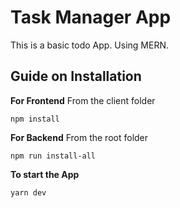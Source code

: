 # Task Manager App
This is a basic todo App. Using MERN.

## Guide on Installation
**For Frontend**
From the client folder
```
npm install
```
**For Backend**
From the root folder
```
npm run install-all
```
**To start the App**
```
yarn dev
```
